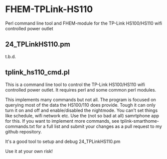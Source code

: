 # FHEM-TPLink-HS110
Perl command line tool and FHEM-module for the TP-Link HS100/HS110 wifi controlled power outlet

## 24_TPLinkHS110.pm
t.b.d.

## tplink_hs110_cmd.pl
This is a command line tool to control the TP-Link HS100/HS110 wifi controlled power outlet.
It requires perl and some common perl modules.

This implements many commands but not all.
The program is focused on querying most of the data the HS100/110 does provide.
Tough it can only turn it on and off and enable/disabled the nightmode.
You can't set things like schedule, wifi network etc.
Use the (not so bad at all) samrtphone app for this.
If you want to implement more commands, see tplink-smarthome-commands.txt for a full list
and submit your changes as a pull request to my github repository.

It's a good tool to setup and debug 24_TPLinkHS110.pm

Use it at your own risk!



